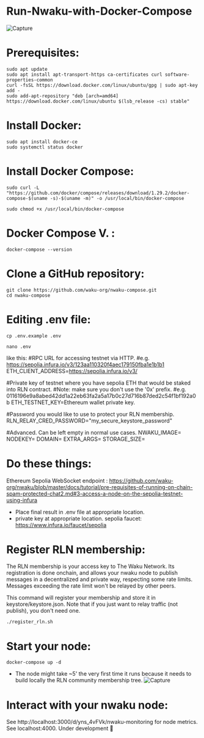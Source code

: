 # Run-Nwaku-with-Docker-Compose
![Capture](https://github.com/Rezaheydariii/Run-Nwaku-with-Docker-Compose/assets/140112620/01dbf6e0-e499-4fb4-b4bd-e95f1ba94851)
# Prerequisites:
```
sudo apt update
sudo apt install apt-transport-https ca-certificates curl software-properties-common
curl -fsSL https://download.docker.com/linux/ubuntu/gpg | sudo apt-key add -
sudo add-apt-repository "deb [arch=amd64] https://download.docker.com/linux/ubuntu $(lsb_release -cs) stable"
```
# Install Docker:
```
sudo apt install docker-ce
sudo systemctl status docker
```
# Install Docker Compose:
```
sudo curl -L "https://github.com/docker/compose/releases/download/1.29.2/docker-compose-$(uname -s)-$(uname -m)" -o /usr/local/bin/docker-compose
```
```
sudo chmod +x /usr/local/bin/docker-compose
```
# Docker Compose V. :
```
docker-compose --version
```
# Clone a GitHub repository:
```
git clone https://github.com/waku-org/nwaku-compose.git
cd nwaku-compose
```
# Editing  .env file:
```
cp .env.example .env
```
```
nano .env
```
like this:
#RPC URL for accessing testnet via HTTP.
#e.g. https://sepolia.infura.io/v3/123aa110320f4aec179150fba1e1b1b1
ETH_CLIENT_ADDRESS=https://sepolia.infura.io/v3/<key>

#Private key of testnet where you have sepolia ETH that would be staked into RLN contract.
#Note: make sure you don't use the '0x' prefix.
#e.g. 0116196e9a8abed42dd1a22eb63fa2a5a17b0c27d716b87ded2c54f1bf192a0b
ETH_TESTNET_KEY=Ethereum wallet private key.

#Password you would like to use to protect your RLN membership.
RLN_RELAY_CRED_PASSWORD="my_secure_keystore_password"

#Advanced. Can be left empty in normal use cases.
NWAKU_IMAGE=
NODEKEY=
DOMAIN=
EXTRA_ARGS=
STORAGE_SIZE=

# Do these things:
Ethereum Sepolia WebSocket endpoint : https://github.com/waku-org/nwaku/blob/master/docs/tutorial/pre-requisites-of-running-on-chain-spam-protected-chat2.md#3-access-a-node-on-the-sepolia-testnet-using-infura
* Place final result in  .env file at appropriate location.
* private key at appropriate location.
sepolia faucet: https://www.infura.io/faucet/sepolia
# Register RLN membership:
The RLN membership is your access key to The Waku Network. Its registration is done onchain, and allows your nwaku node to publish messages in a decentralized and private way, respecting some rate limits. Messages exceeding the rate limit won't be relayed by other peers.

This command will register your membership and store it in keystore/keystore.json. Note that if you just want to relay traffic (not publish), you don't need one.
```
./register_rln.sh
```
#  Start your node:
```
docker-compose up -d
```
* The node might take ~5' the very first time it runs because it needs to build locally the RLN community membership tree.
![Capture](https://github.com/Rezaheydariii/Run-Nwaku-with-Docker-Compose/assets/140112620/876f92dd-d159-4b52-91a9-3e0a726f4c38)

#  Interact with your nwaku node:
See http://localhost:3000/d/yns_4vFVk/nwaku-monitoring for node metrics.
See localhost:4000. Under development 🚧



